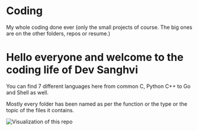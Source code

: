 # Coding
My whole coding done ever (only the small projects of course. The big ones are on the other folders, repos or resume.)

# Hello everyone and welcome to the coding life of Dev Sanghvi

You can find 7 different languages here from common C, Python C++ to Go and Shell as well.

Mostly every folder has been named as per the function or the type or the topic of the files it contains.

![Visualization of this repo](./diagram.svg)
